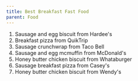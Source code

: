 ```yaml
---
title: Best Breakfast Fast Food
parent: Food
---
```


1. Sausage and egg biscuit from Hardee's
2. Breakfast pizza from QuikTrip
3. Sausage crunchwrap from Taco Bell
4. Sausage and egg mcmuffin from McDonald's
5. Honey butter chicken biscuit from Whataburger
6. Sausage breakfast pizza from Casey's
7. Honey butter chicken biscuit from Wendy's
